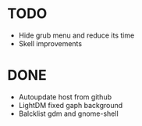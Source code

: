 
# TODO
- Hide grub menu and reduce its time
- Skell improvements

# DONE
- Autoupdate host from github
- LightDM fixed gaph background
- Balcklist gdm and gnome-shell

